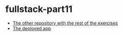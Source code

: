 # fullstack-part11

- [The other repository with the rest of the exercises](https://github.com/nikomakir/full-stack-open-pokedex)
- [The deployed app](https://fs-part11-my-app.fly.dev)